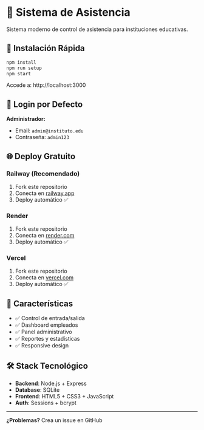 # 🏫 Sistema de Asistencia

Sistema moderno de control de asistencia para instituciones educativas.

## 🚀 Instalación Rápida

```bash
npm install
npm run setup
npm start
```

Accede a: http://localhost:3000

## 👥 Login por Defecto

**Administrador:**
- Email: `admin@instituto.edu`
- Contraseña: `admin123`

## 🌐 Deploy Gratuito

### Railway (Recomendado)
1. Fork este repositorio
2. Conecta en [railway.app](https://railway.app)
3. Deploy automático ✅

### Render
1. Fork este repositorio  
2. Conecta en [render.com](https://render.com)
3. Deploy automático ✅

### Vercel
1. Fork este repositorio
2. Conecta en [vercel.com](https://vercel.com)  
3. Deploy automático ✅

## 📱 Características

- ✅ Control de entrada/salida
- ✅ Dashboard empleados
- ✅ Panel administrativo
- ✅ Reportes y estadísticas
- ✅ Responsive design

## 🛠️ Stack Tecnológico

- **Backend**: Node.js + Express
- **Database**: SQLite
- **Frontend**: HTML5 + CSS3 + JavaScript
- **Auth**: Sessions + bcrypt

---
**¿Problemas?** Crea un issue en GitHub
